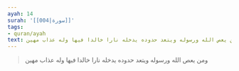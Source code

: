 ```yaml
---
ayah: 14
surah: '[[004|سورة]]'
tags:
- quran/ayah
text: ومن يعص الله ورسوله ويتعد حدوده يدخله نارا خالدا فيها وله عذاب مهين
---
```

> ومن يعص الله ورسوله ويتعد حدوده يدخله نارا خالدا فيها وله عذاب مهين
